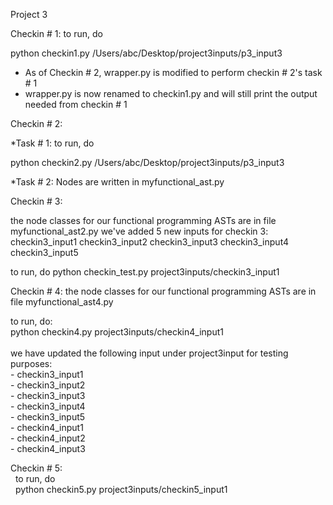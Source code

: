 Project 3

Checkin # 1:
to run, do

python checkin1.py /Users/abc/Desktop/project3inputs/p3_input3
* As of Checkin # 2, wrapper.py is modified to perform checkin # 2's task # 1
* wrapper.py is now renamed to checkin1.py and will still print the output needed from checkin # 1

Checkin # 2:

  *Task # 1:
  to run, do
  
  python checkin2.py /Users/abc/Desktop/project3inputs/p3_input3

  *Task # 2:
  Nodes are written in myfunctional_ast.py 

Checkin # 3:  

  the node classes for our functional programming ASTs are in file myfunctional_ast2.py
  we've added 5 new inputs for checkin 3:
    checkin3_input1
    checkin3_input2
    checkin3_input3
    checkin3_input4
    checkin3_input5

  to run, do
  python checkin_test.py project3inputs/checkin3_input1
  
  
  Checkin # 4:
    the node classes for our functional programming ASTs are in file myfunctional_ast4.py
    
   to run, do:<br />
   python checkin4.py project3inputs/checkin4_input1<br /><br />
   we have updated the following input under project3input for testing purposes:<br />
        - checkin3_input1<br />
        - checkin3_input2<br />
        - checkin3_input3<br />
        - checkin3_input4<br />
        - checkin3_input5<br />
        - checkin4_input1<br />
        - checkin4_input2<br />
        - checkin4_input3<br />
        
  Checkin # 5:<br />
   to run, do<br />
   python checkin5.py project3inputs/checkin5_input1
